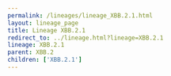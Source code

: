 ```yaml
---
permalink: /lineages/lineage_XBB.2.1.html
layout: lineage_page
title: Lineage XBB.2.1
redirect_to: ../lineage.html?lineage=XBB.2.1
lineage: XBB.2.1
parent: XBB.2
children: ['XBB.2.1']
---
```

